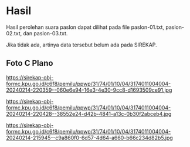 # Hasil

Hasil perolehan suara paslon dapat dilihat pada file paslon-01.txt, paslon-02.txt, dan paslon-03.txt.

Jika tidak ada, artinya data tersebut belum ada pada SIREKAP.

## Foto C Plano

https://sirekap-obj-formc.kpu.go.id/c6f8/pemilu/ppwp/31/74/01/10/04/3174011004004-20240214-220359--060e6e94-16e3-4e30-9cc8-d1693509ce91.jpg

https://sirekap-obj-formc.kpu.go.id/c6f8/pemilu/ppwp/31/74/01/10/04/3174011004004-20240214-220428--38552e24-d42b-4841-a13c-0b30f2abceb4.jpg

https://sirekap-obj-formc.kpu.go.id/c6f8/pemilu/ppwp/31/74/01/10/04/3174011004004-20240214-215945--c9a860f0-6d57-4d64-a660-b66c234d82b5.jpg
